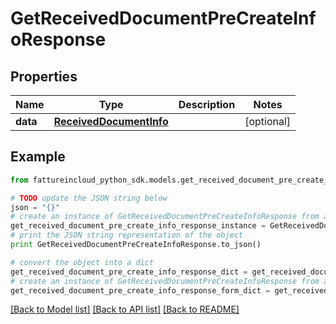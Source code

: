# GetReceivedDocumentPreCreateInfoResponse



## Properties
Name | Type | Description | Notes
------------ | ------------- | ------------- | -------------
**data** | [**ReceivedDocumentInfo**](ReceivedDocumentInfo.md) |  | [optional] 

## Example

```python
from fattureincloud_python_sdk.models.get_received_document_pre_create_info_response import GetReceivedDocumentPreCreateInfoResponse

# TODO update the JSON string below
json = "{}"
# create an instance of GetReceivedDocumentPreCreateInfoResponse from a JSON string
get_received_document_pre_create_info_response_instance = GetReceivedDocumentPreCreateInfoResponse.from_json(json)
# print the JSON string representation of the object
print GetReceivedDocumentPreCreateInfoResponse.to_json()

# convert the object into a dict
get_received_document_pre_create_info_response_dict = get_received_document_pre_create_info_response_instance.to_dict()
# create an instance of GetReceivedDocumentPreCreateInfoResponse from a dict
get_received_document_pre_create_info_response_form_dict = get_received_document_pre_create_info_response.from_dict(get_received_document_pre_create_info_response_dict)
```
[[Back to Model list]](../README.md#documentation-for-models) [[Back to API list]](../README.md#documentation-for-api-endpoints) [[Back to README]](../README.md)


